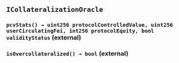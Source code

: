 ## `ICollateralizationOracle`






### `pcvStats() → uint256 protocolControlledValue, uint256 userCirculatingFei, int256 protocolEquity, bool validityStatus` (external)





### `isOvercollateralized() → bool` (external)








